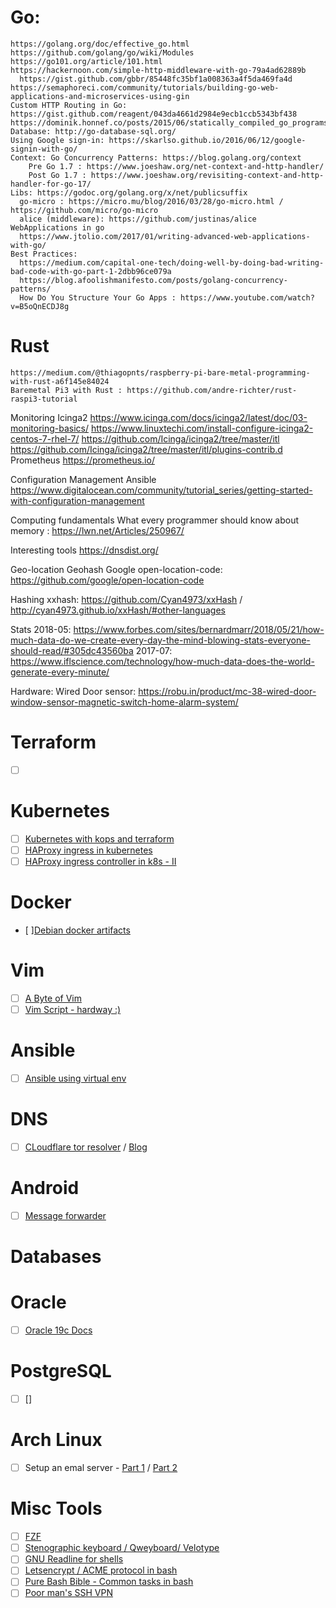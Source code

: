 Go:
==
    https://golang.org/doc/effective_go.html
    https://github.com/golang/go/wiki/Modules
    https://go101.org/article/101.html
    https://hackernoon.com/simple-http-middleware-with-go-79a4ad62889b
      https://gist.github.com/gbbr/85448fc35bf1a008363a4f5da469fa4d
    https://semaphoreci.com/community/tutorials/building-go-web-applications-and-microservices-using-gin
    Custom HTTP Routing in Go: https://gist.github.com/reagent/043da4661d2984e9ecb1ccb5343bf438
    https://dominik.honnef.co/posts/2015/06/statically_compiled_go_programs__always__even_with_cgo__using_musl/
    Database: http://go-database-sql.org/
    Using Google sign-in: https://skarlso.github.io/2016/06/12/google-signin-with-go/
    Context: Go Concurrency Patterns: https://blog.golang.org/context
        Pre Go 1.7 : https://www.joeshaw.org/net-context-and-http-handler/
        Post Go 1.7 : https://www.joeshaw.org/revisiting-context-and-http-handler-for-go-17/
    Libs: https://godoc.org/golang.org/x/net/publicsuffix
      go-micro : https://micro.mu/blog/2016/03/28/go-micro.html / https://github.com/micro/go-micro
      alice (middleware): https://github.com/justinas/alice
    WebApplications in go
      https://www.jtolio.com/2017/01/writing-advanced-web-applications-with-go/
    Best Practices:
      https://medium.com/capital-one-tech/doing-well-by-doing-bad-writing-bad-code-with-go-part-1-2dbb96ce079a
      https://blog.afoolishmanifesto.com/posts/golang-concurrency-patterns/
      How Do You Structure Your Go Apps : https://www.youtube.com/watch?v=B5oQnECDJ8g

Rust
==
    https://medium.com/@thiagopnts/raspberry-pi-bare-metal-programming-with-rust-a6f145e84024
    Baremetal Pi3 with Rust : https://github.com/andre-richter/rust-raspi3-tutorial

Monitoring 
  Icinga2
    https://www.icinga.com/docs/icinga2/latest/doc/03-monitoring-basics/
    https://www.linuxtechi.com/install-configure-icinga2-centos-7-rhel-7/
    https://github.com/Icinga/icinga2/tree/master/itl
        https://github.com/Icinga/icinga2/tree/master/itl/plugins-contrib.d
  Prometheus
    https://prometheus.io/

Configuration Management
    Ansible
        https://www.digitalocean.com/community/tutorial_series/getting-started-with-configuration-management
        

Computing fundamentals
  What every programmer should know about memory : https://lwn.net/Articles/250967/
  
Interesting tools
  https://dnsdist.org/
  
Geo-location
  Geohash
  Google open-location-code: https://github.com/google/open-location-code

Hashing
  xxhash: https://github.com/Cyan4973/xxHash / http://cyan4973.github.io/xxHash/#other-languages

Stats
    2018-05: https://www.forbes.com/sites/bernardmarr/2018/05/21/how-much-data-do-we-create-every-day-the-mind-blowing-stats-everyone-should-read/#305dc43560ba
    2017-07: https://www.iflscience.com/technology/how-much-data-does-the-world-generate-every-minute/
    
Hardware:
    Wired Door sensor: https://robu.in/product/mc-38-wired-door-window-sensor-magnetic-switch-home-alarm-system/

Terraform
==
- [ ] []()
  
Kubernetes
==
- [ ] [Kubernetes with kops and terraform](https://medium.com/bench-engineering/deploying-kubernetes-clusters-with-kops-and-terraform-832b89250e8e)
- [ ] [HAProxy ingress in kubernetes](https://www.haproxy.com/blog/dissecting-the-haproxy-kubernetes-ingress-controller/)
- [ ] [HAProxy ingress controller in k8s - II](https://www.haproxy.com/blog/dissecting-the-haproxy-kubernetes-ingress-controller/)

Docker
==
- [ ][Debian docker artifacts](https://github.com/debuerreotype/docker-debian-artifacts/blob/master/download.sh)

Vim
==
- [ ] [A Byte of Vim](https://vim.swaroopch.com/)
- [ ] [Vim Script - hardway :)](http://learnvimscriptthehardway.stevelosh.com/)

Ansible
==
- [ ] [Ansible using virtual env](https://clouddocs.f5.com/products/orchestration/ansible/devel/usage/virtualenv.html)

DNS
==
- [ ] [CLoudflare tor resolver](https://developers.cloudflare.com/1.1.1.1/fun-stuff/dns-over-tor/) / [Blog](https://blog.cloudflare.com/welcome-hidden-resolver/)

Android
==
- [ ] [Message forwarder](https://github.com/laudrup/MessagingForwarder)

Databases
=

Oracle
==
- [ ] [Oracle 19c Docs](https://docs.oracle.com/en/database/oracle/oracle-database/19/index.html)

PostgreSQL
==
- [ ] []

Arch Linux
==
- [ ] Setup an emal server - [Part 1](https://www.unixsheikh.com/tutorials/arch-linux-mail-server-tutorial-part-1-what-is-email.html) / [Part 2](https://unixsheikh.com/tutorials/arch-linux-mail-server-tutorial-part-2-opensmtpd-dovecot-dkimproxy-and-lets-encrypt.html)

Misc Tools
==
- [ ] [FZF](https://paweldu.dev/posts/fzf-live-repl/)
- [ ] [Stenographic keyboard / Qweyboard/ Velotype](https://github.com/kqr/qweyboard)
- [ ] [GNU Readline for shells](https://twobithistory.org/2019/08/22/readline.html)
- [ ] [Letsencrypt / ACME protocol in bash](https://github.com/Neilpang/acme.sh)
- [ ] [Pure Bash Bible - Common tasks in bash](https://github.com/dylanaraps/pure-bash-bible)
- [ ] [Poor man's SSH VPN](https://github.com/sshuttle/sshuttle)
